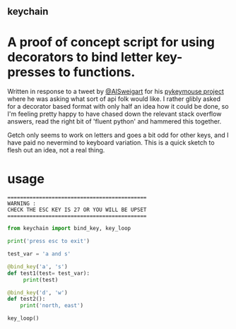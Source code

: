 ## keychain

# A proof of concept script for using decorators to bind letter key-presses to functions.

Written in response to a tweet by [@AlSweigart](https://twitter.com/AlSweigart) for his [pykeymouse project](https://github.com/asweigart/pykeymouse) where he was asking what sort of api folk would like. I rather glibly asked for a decorator based format with only half an idea how it could be done, so I'm feeling pretty happy to have chased down the relevant stack overflow answers, read the right bit of 'fluent python' and hammered this together.

Getch only seems to work on letters and goes a bit odd for other keys, and I have paid no nevermind to keyboard variation. This is a quick sketch to flesh out an idea, not a real thing. 

# usage

    ============================================
    WARNING :
    CHECK THE ESC KEY IS 27 OR YOU WILL BE UPSET
    ============================================

```python
from keychain import bind_key, key_loop

print('press esc to exit')

test_var = 'a and s'

@bind_key('a', 's')
def test1(test= test_var):
     print(test)

@bind_key('d', 'w')
def test2():
    print('north, east')

key_loop()
```

